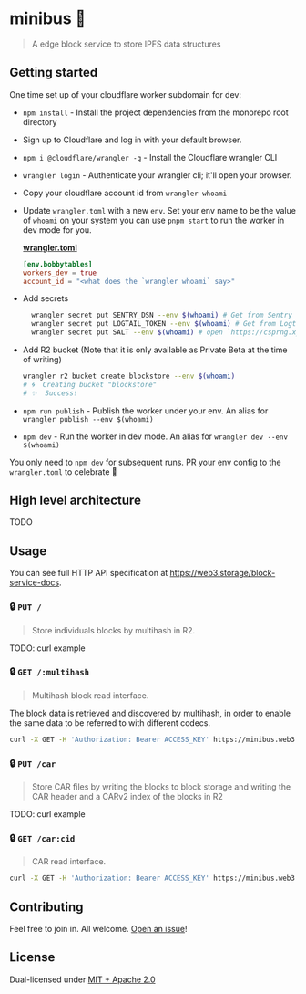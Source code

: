 # minibus 🚐

> A edge block service to store IPFS data structures

## Getting started

One time set up of your cloudflare worker subdomain for dev:

- `npm install` - Install the project dependencies from the monorepo root directory
- Sign up to Cloudflare and log in with your default browser.
- `npm i @cloudflare/wrangler -g` - Install the Cloudflare wrangler CLI
- `wrangler login` - Authenticate your wrangler cli; it'll open your browser.
- Copy your cloudflare account id from `wrangler whoami`
- Update `wrangler.toml` with a new `env`. Set your env name to be the value of `whoami` on your system you can use `pnpm start` to run the worker in dev mode for you.

  [**wrangler.toml**](./wrangler.toml)

  ```toml
  [env.bobbytables]
  workers_dev = true
  account_id = "<what does the `wrangler whoami` say>"
  ```

- Add secrets

  ```sh
    wrangler secret put SENTRY_DSN --env $(whoami) # Get from Sentry (not required for dev)
    wrangler secret put LOGTAIL_TOKEN --env $(whoami) # Get from Logtail
    wrangler secret put SALT --env $(whoami) # open `https://csprng.xyz/v1/api` in the browser and use the value of `Data`
  ```

- Add R2 bucket (Note that it is only available as Private Beta at the time of writing)

  ```sh
  wrangler r2 bucket create blockstore --env $(whoami)
  # 🌀  Creating bucket "blockstore"
  # ✨  Success!
  ```

- `npm run publish` - Publish the worker under your env. An alias for `wrangler publish --env $(whoami)`
- `npm dev` - Run the worker in dev mode. An alias for `wrangler dev --env $(whoami)`

You only need to `npm dev` for subsequent runs. PR your env config to the `wrangler.toml` to celebrate 🎉

## High level architecture

TODO

## Usage

You can see full HTTP API specification at https://web3.storage/block-service-docs.

### 🔒 `PUT /`

> Store individuals blocks by multihash in R2.

TODO: curl example

### 🔒 `GET /:multihash`

> Multihash block read interface.

The block data is retrieved and discovered by multihash, in order to enable the same data to be referred to with different codecs.

```sh
curl -X GET -H 'Authorization: Bearer ACCESS_KEY' https://minibus.web3.storage/bciqjhirzogurjzpkzpykrusrktg2gcodyhds7o4zctkhyyhtznublca
```

### 🔒 `PUT /car`

> Store CAR files by writing the blocks to block storage and writing the CAR header and a CARv2 index of the blocks in R2

TODO: curl example

### 🔒 `GET /car:cid`

> CAR read interface.

```sh
curl -X GET -H 'Authorization: Bearer ACCESS_KEY' https://minibus.web3.storage/car/bafybeicpxveeln3sd4scqlacrunxhzmvslnbgxa72evmqg7r27emdek464
```

## Contributing

Feel free to join in. All welcome. [Open an issue](https://github.com/web3-storage/edge-block-service/issues)!

## License

Dual-licensed under [MIT + Apache 2.0](https://github.com/web3-storage/edge-block-service/blob/main/LICENSE.md)
